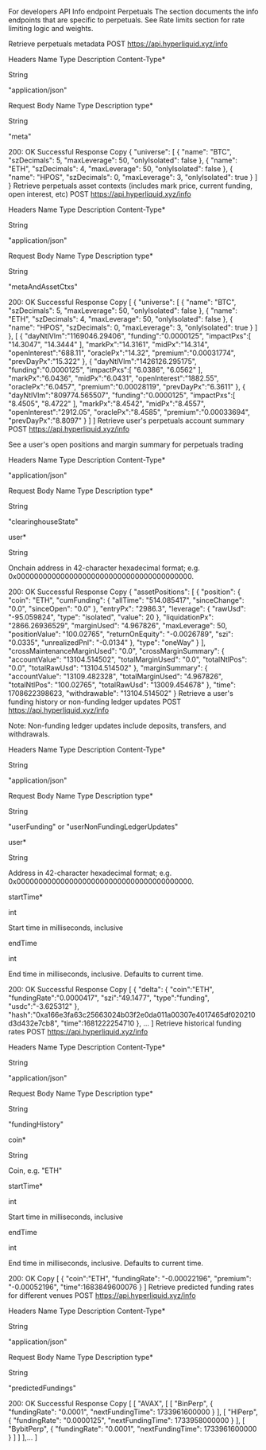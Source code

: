 For developers
API
Info endpoint
Perpetuals
The section documents the info endpoints that are specific to perpetuals. See Rate limits section for rate limiting logic and weights.

Retrieve perpetuals metadata
POST
 https://api.hyperliquid.xyz/info

Headers
Name
Type
Description
Content-Type*

String

"application/json"

Request Body
Name
Type
Description
type*

String

"meta"

200: OK Successful Response
Copy
{
    "universe": [
        {
            "name": "BTC",
            "szDecimals": 5,
            "maxLeverage": 50,
            "onlyIsolated": false
        },
        {
            "name": "ETH",
            "szDecimals": 4,
            "maxLeverage": 50,
            "onlyIsolated": false
        },
        {
            "name": "HPOS",
            "szDecimals": 0,
            "maxLeverage": 3,
            "onlyIsolated": true
        }
    ]
}
Retrieve perpetuals asset contexts (includes mark price, current funding, open interest, etc)
POST
 https://api.hyperliquid.xyz/info

Headers
Name
Type
Description
Content-Type*

String

"application/json"

Request Body
Name
Type
Description
type*

String

"metaAndAssetCtxs"

200: OK Successful Response
Copy
[
{
     "universe": [
        {
            "name": "BTC",
            "szDecimals": 5,
            "maxLeverage": 50,
            "onlyIsolated": false
        },
        {
            "name": "ETH",
            "szDecimals": 4,
            "maxLeverage": 50,
            "onlyIsolated": false
        },
        {
            "name": "HPOS",
            "szDecimals": 0,
            "maxLeverage": 3,
            "onlyIsolated": true
        }
    ]
},
[
    {
        "dayNtlVlm":"1169046.29406",
         "funding":"0.0000125",
         "impactPxs":[
            "14.3047",
            "14.3444"
         ],
         "markPx":"14.3161",
         "midPx":"14.314",
         "openInterest":"688.11",
         "oraclePx":"14.32",
         "premium":"0.00031774",
         "prevDayPx":"15.322"
    },
    {
         "dayNtlVlm":"1426126.295175",
         "funding":"0.0000125",
         "impactPxs":[
            "6.0386",
            "6.0562"
         ],
         "markPx":"6.0436",
         "midPx":"6.0431",
         "openInterest":"1882.55",
         "oraclePx":"6.0457",
         "premium":"0.00028119",
         "prevDayPx":"6.3611"
      },
      {
         "dayNtlVlm":"809774.565507",
         "funding":"0.0000125",
         "impactPxs":[
            "8.4505",
            "8.4722"
         ],
         "markPx":"8.4542",
         "midPx":"8.4557",
         "openInterest":"2912.05",
         "oraclePx":"8.4585",
         "premium":"0.00033694",
         "prevDayPx":"8.8097"
      }
]
]
Retrieve user's perpetuals account summary
POST
 https://api.hyperliquid.xyz/info

See a user's open positions and margin summary for perpetuals trading

Headers
Name
Type
Description
Content-Type*

"application/json"

Request Body
Name
Type
Description
type*

String

"clearinghouseState"

user*

String

Onchain address in 42-character hexadecimal format; e.g. 0x0000000000000000000000000000000000000000.

200: OK Successful Response
Copy
{
  "assetPositions": [
    {
      "position": {
        "coin": "ETH",
        "cumFunding": {
          "allTime": "514.085417",
          "sinceChange": "0.0",
          "sinceOpen": "0.0"
        },
        "entryPx": "2986.3",
        "leverage": {
          "rawUsd": "-95.059824",
          "type": "isolated",
          "value": 20
        },
        "liquidationPx": "2866.26936529",
        "marginUsed": "4.967826",
        "maxLeverage": 50,
        "positionValue": "100.02765",
        "returnOnEquity": "-0.0026789",
        "szi": "0.0335",
        "unrealizedPnl": "-0.0134"
      },
      "type": "oneWay"
    }
  ],
  "crossMaintenanceMarginUsed": "0.0",
  "crossMarginSummary": {
    "accountValue": "13104.514502",
    "totalMarginUsed": "0.0",
    "totalNtlPos": "0.0",
    "totalRawUsd": "13104.514502"
  },
  "marginSummary": {
    "accountValue": "13109.482328",
    "totalMarginUsed": "4.967826",
    "totalNtlPos": "100.02765",
    "totalRawUsd": "13009.454678"
  },
  "time": 1708622398623,
  "withdrawable": "13104.514502"
}
Retrieve a user's funding history or non-funding ledger updates
POST
 https://api.hyperliquid.xyz/info

Note: Non-funding ledger updates include deposits, transfers, and withdrawals.

Headers
Name
Type
Description
Content-Type*

String

"application/json"

Request Body
Name
Type
Description
type*

String

"userFunding" or "userNonFundingLedgerUpdates"

user*

String

Address in 42-character hexadecimal format; e.g. 0x0000000000000000000000000000000000000000.

startTime*

int

Start time in milliseconds, inclusive

endTime

int

End time in milliseconds, inclusive. Defaults to current time.

200: OK Successful Response
Copy
[
    {
        "delta": {
            "coin":"ETH",
            "fundingRate":"0.0000417",
            "szi":"49.1477",
            "type":"funding",
            "usdc":"-3.625312"
        },
        "hash":"0xa166e3fa63c25663024b03f2e0da011a00307e4017465df020210d3d432e7cb8",
        "time":1681222254710
    },
    ...
]
Retrieve historical funding rates
POST
 https://api.hyperliquid.xyz/info

Headers
Name
Type
Description
Content-Type*

String

"application/json"

Request Body
Name
Type
Description
type*

String

"fundingHistory"

coin*

String

Coin, e.g. "ETH"

startTime*

int

Start time in milliseconds, inclusive

endTime

int

End time in milliseconds, inclusive. Defaults to current time.

200: OK
Copy
[
    {
        "coin":"ETH",
        "fundingRate": "-0.00022196",
        "premium": "-0.00052196",
        "time":1683849600076
    }
]
Retrieve predicted funding rates for different venues
POST
 https://api.hyperliquid.xyz/info

Headers
Name
Type
Description
Content-Type*

String

"application/json"

Request Body
Name
Type
Description
type*

String

"predictedFundings"

200: OK Successful Response
Copy
[
  [
    "AVAX",
    [
      [
        "BinPerp",
        {
          "fundingRate": "0.0001",
          "nextFundingTime": 1733961600000
        }
      ],
      [
        "HlPerp",
        {
          "fundingRate": "0.0000125",
          "nextFundingTime": 1733958000000
        }
      ],
      [
        "BybitPerp",
        {
          "fundingRate": "0.0001",
          "nextFundingTime": 1733961600000
        }
      ]
    ]
  ],...
]